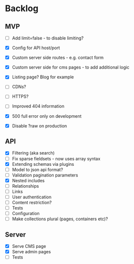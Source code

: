# Backlog

## MVP

- [ ] Add limit=false - to disable limiting?

- [x] Config for API host/port
- [x] Custom server side routes - e.g. contact form
- [x] Custom server side for cms pages - to add additional logic
- [x] Listing page? Blog for example
- [ ] CDNs?
- [ ] HTTPS?
- [ ] Improved 404 information
- [x] 500 full error only on development
- [x] Disable ?raw on production

## API

- [x] Filtering (aka search)
- [ ] Fix sparse fieldsets - now uses array syntax
- [x] Extending schemas via plugins
- [ ] Model to json api format?
- [ ] Validation pagination parameters
- [x] Nested includes
- [ ] Relationships
- [ ] Links
- [ ] User authentication
- [ ] Content restriction?
- [ ] Tests
- [ ] Configuration
- [ ] Make collections plural (pages, containers etc)?

## Server
- [x] Serve CMS page
- [x] Serve admin pages
- [ ] Tests
